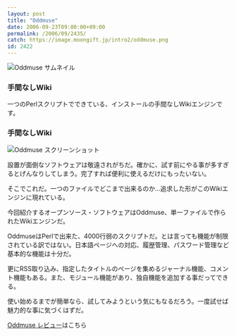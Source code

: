 ```yaml
---
layout: post
title: "Oddmuse"
date: 2006-09-23T09:00:00+09:00
permalink: /2006/09/2435/
catch: https://image.moongift.jp/intro2/oddmuse.png
id: 2422
---
```

 ![Oddmuse サムネイル](https://image.moongift.jp/intro2/oddmuse.t.png "Oddmuse サムネイル")
  

### 手間なしWiki
  
一つのPerlスクリプトでできている、インストールの手間なしWikiエンジンです。  
<!--more-->  

### 手間なしWiki
  

![Oddmuse スクリーンショット](https://image.moongift.jp/intro2/oddmuse.png "Oddmuse スクリーンショット")

  

設置が面倒なソフトウェアは敬遠されがちだ。確かに、試す前にやる事が多すぎるとげんなりしてしまう。完了すれば便利に使えるだけにもったいない。

  

そこでこれだ。一つのファイルでどこまで出来るのか…追求した形がこのWikiエンジンに現れている。

  

今回紹介するオープンソース・ソフトウェアはOddmuse、単一ファイルで作られたWikiエンジンだ。

  

OddmuseはPerlで出来た、4000行弱のスクリプトだ。とは言っても機能が制限されている訳ではない。日本語ページへの対応、履歴管理、パスワード管理など基本的な機能は十分だ。

  

更にRSS取り込み、指定したタイトルのページを集めるジャーナル機能、コメント機能もある。また、モジュール機能があり、独自機能を追加する事だってできる。

  

使い始めるまでが簡単なら、試してみようという気にもなるだろう。一度試せば魅力的な事に気づくはずだ。

  

[Oddmuse レビュー](http://oss.moongift.jp/review/i-2436.html)はこちら

